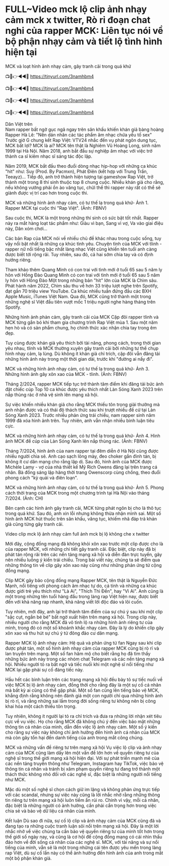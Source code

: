 # FULL~Video mck lộ clip ảnh nhạy cảm mck x twitter, Rò rỉ đoạn chat nghi của rapper MCK: Liên tục nói về bộ phận nhạy cảm và tiết lộ tình hình hiện tại


MCK và loạt hình ảnh nhạy cảm, gây tranh cãi trong quá khứ
  
📺📱👉◄◄🔴 https://tinyurl.com/3namhbm4

📺📱👉◄◄🔴 https://tinyurl.com/3namhbm4

📺📱👉◄◄🔴 https://tinyurl.com/3namhbm4

📺📱👉◄◄🔴 https://tinyurl.com/3namhbm4

Dân Việt trên  
Nam rapper bất ngờ gục ngã ngay trên sân khấu khiến khán giả bàng hoàng
Rapper Hà Lê: "Nên dán nhãn các tác phẩm âm nhạc chứa yếu tố sex"
Trước giờ G chung kết Rap Việt: VTV24 nhắc đến vụ phát ngôn dung tục, MCK bất lợi?
MCK là ai?
MCK tên thật là Nghiêm Vũ Hoàng Long, sinh năm 1999 tại Hà Nội. Năm 2018, anh bắt đầu sự nghiệp âm nhạc với việc trở thành ca sĩ kiêm nhạc sĩ sáng tác độc lập. 

Năm 2019, MCK bắt đầu theo đuổi dòng nhạc hip-hop với những ca khúc "hit" như: Suy (Prod. By Pacmxn), Phát Điên (kết hợp với Trung Trần, Teeayz)... Tiếp đó, anh trở thành hiện tượng tại gameshow Rap Việt, trở thành một trong 8 thí sinh thuộc top 8 chung cuộc. Nhiều khán giả cho rằng, nếu không vướng phải ồn ào văng tục, chửi thề thì rapper này rất có thể sẽ giành được vị trí cao hơn trong cuộc thi.

MCK và những hình ảnh nhạy cảm, có tư thế lạ trong quá khứ- Ảnh 1.
Rapper MCK tại cuộc thi "Rap Việt". (Ảnh: FBNV)

Sau cuộc thi, MCK là một trong những thí sinh có sức bật tốt nhất. Rapper này ra mắt hàng loạt tác phẩm như: Giàu vì bạn, Sang vì vợ, Va vào giai điệu này, Dân xóm chơi...

Các bản Rap của MCK nói về nhiều chủ đề khác nhau trong cuộc sống, tuy vậy nổi bật nhất là những ca khúc tình yêu. Chuyện tình của MCK với tlinh - rapper nữ nổi tiếng bậc nhất làng nhạc Việt cũng khiến tên tuổi anh càng được biết tới rộng rãi. Tuy nhiên, sau đó, cả hai sớm chia tay và có định hướng riêng. 

Tham khảo thêm
Quang Minh có con trai với tình mới ở tuổi 65 sau 5 năm ly hôn với Hồng Đào
Quang Minh có con trai với tình mới ở tuổi 65 sau 5 năm ly hôn với Hồng Đào
Một trong những bản "hit" lớn của MCK là Chìm sâu. Phát hành năm 2022, Chìm sâu thu về hơn 33 triệu lượt nghe trên Spotify, đạt gần 70 triệu view YouTube. Ca khúc nhiều tuần đứng đầu các BXH Apple Music, iTunes Việt Nam. Qua đó, MCK cũng trở thành một trong những nghệ sĩ Việt đầu tiên vượt mốc 1 triệu người nghe hàng tháng trên Spotify.

Những hình ảnh phản cảm, gây tranh cãi của MCK
Cặp đôi rapper tlinh và MCK từng gắn bó khi tham gia chương trình Rap Việt mùa 1. Sau một năm hẹn hò và có sản phẩm chung, họ chính thức xác nhận chia tay trong êm đẹp.

Tuy cùng được khán giả yêu thích bởi tài năng, phong cách, trong thời gian yêu nhau, tlinh và MCK thường xuyên gây tranh cãi bởi những tư thế chụp hình nhạy cảm, lạ lùng. Dù không ít khán giả chỉ trích, cặp đôi vẫn đăng tải những hình ảnh này trong một thời gian dài, trước khi "đường ai nấy đi". 

MCK và những hình ảnh nhạy cảm, có tư thế lạ trong quá khứ- Ảnh 3.
Những hình ảnh gây xôn xao của MCK - tlinh. (Ảnh: FBNV)

Tháng 2/2024, rapper MCK tiếp tục trở thành tâm điểm khi đăng tải bức ảnh đặt chiếc cúp Top 10 ca khúc được yêu thích nhất Làn Sóng Xanh 2023 trên nắp thùng rác ở nhà vệ sinh lên mạng xã hội.

Sự việc khiến nhiều khán giả cho rằng MCK thiếu tôn trọng giải thưởng mà anh nhận được và có thái độ thách thức sau khi trượt nhiều đề cử tại Làn Sóng Xanh 2023. Trước nhiều phản ứng trái chiều, nam rapper sinh năm 1999 đã xóa hình ảnh trên. Tuy nhiên, anh vẫn nhận nhiều bình luận tiêu cực.

MCK và những hình ảnh nhạy cảm, có tư thế lạ trong quá khứ- Ảnh 4.
Hình ảnh MCK để cúp của Làn Sóng Xanh lên nắp thùng rác. (Ảnh: FBNV)

Tháng 7/2024, hình ảnh của nam rapper tại đêm diễn ở Hà Nội cũng được nhiều người chia sẻ. Anh cạo sạch lông mày, đeo choker gắn đinh tán, bị không ít cư dân mạng cho rằng lập dị. Sau đó, hình ảnh của MCK được Michèle Lamy - vợ của nhà thiết kế Mỹ Rich Owens đăng lại trên trang cá nhân. Bà đồng sáng lập hãng thời trang Owenscorp cùng chồng, theo đuổi phong cách "kỳ quái và điên loạn".

MCK và những hình ảnh nhạy cảm, có tư thế lạ trong quá khứ- Ảnh 5.
Phong cách thời trang của MCK trong một chương trình tại Hà Nội vào tháng 7/2024. (Ảnh: CH)

Bên cạnh các hình ảnh gây tranh cãi, MCK từng phát ngôn bị cho là thô tục trong quá khứ. Sau đó, anh xin lỗi nhưng không thừa nhận mình sai. Một số hình ảnh MCK hút thuốc trên sân khấu, văng tục, khiếm nhã đáp trả khán giả cũng từng gây tranh cãi. 

Video clip mck lộ ảnh nhạy cảm full ảnh mck bị lộ không che x twitter

Mới đây, cộng đồng mạng đã không khỏi xôn xao trước một clip được cho là của rapper MCK, với những chi tiết gây tranh cãi. Đặc biệt, clip này đã bị phát tán rộng rãi trên các nền tảng mạng xã hội và diễn đàn trực tuyến, gây nên nhiều luồng ý kiến trái chiều. Trong bài viết này, chúng ta sẽ điểm qua những thông tin về clip gây xôn xao này cũng như những phản ứng từ cộng đồng mạng.

Clip MCK gây bão cộng đồng mạng Rapper MCK, tên thật là Nguyễn Đức Mạnh, nổi tiếng với phong cách âm nhạc tự do, cá tính và những ca khúc được giới trẻ yêu thích như "Là Ai", "Thích Thì Đến", hay "Vì Ai". Anh cũng là một trong những tên tuổi hàng đầu trong làng rap Việt hiện nay, được biết đến với khả năng rap nhanh, khả năng viết lời độc đáo và lôi cuốn.

Tuy nhiên, mới đây, anh lại trở thành tâm điểm của sự chú ý sau khi một clip "sặc cụt, ngắn bé bé" bất ngờ xuất hiện trên mạng xã hội. Trong clip này, nhiều người cho rằng MCK đã vô tình lộ ra những hình ảnh riêng tư của mình, trong đó có một số khoảnh khắc nhạy cảm. Đây là lý do khiến clip gây xôn xao và thu hút sự chú ý từ đông đảo cư dân mạng.

Rapper MCK lộ ảnh nhạy cảm: Hệ quả và phản ứng từ fan Ngay sau khi clip được phát tán, một số hình ảnh nhạy cảm của rapper MCK cũng bị rò rỉ và lan truyền trên mạng. Một số fan hâm mộ cho biết rằng họ đã tìm thấy những bức ảnh này trong các nhóm chat Telegram và các nền tảng mạng xã hội. Nhiều người tỏ ra bất ngờ và tiếc nuối khi một nghệ sĩ nổi tiếng như MCK lại gặp phải sự cố đáng tiếc này.

Hầu hết các bình luận trên các trang mạng xã hội đều bày tỏ sự tiếc nuối về việc MCK bị lộ ảnh nhạy cảm, đồng thời cho rằng đây là một sự cố cá nhân mà bất kỳ ai cũng có thể gặp phải. Một số fan cũng lên tiếng bảo vệ MCK, khẳng định rằng không nên đánh giá một con người chỉ qua những hình ảnh bị rò rỉ, và rằng những sai lầm trong đời sống riêng tư không nên bị công khai hóa một cách thiếu tôn trọng.

Tuy nhiên, không ít người lại tỏ ra chỉ trích và đưa ra những lời nhận xét tiêu cực về vụ việc. Họ cho rằng MCK đã không chú ý đến việc bảo mật những thông tin cá nhân của mình, dẫn đến việc lộ ảnh nhạy cảm. Một số ý kiến cho rằng sự việc này không chỉ ảnh hưởng đến hình ảnh cá nhân của MCK mà còn gây tổn hại đến danh tiếng của anh trong mắt công chúng.

MCK và những vấn đề riêng tư trên mạng xã hội Vụ việc lộ clip và ảnh nhạy cảm của MCK cũng làm dấy lên một vấn đề lớn hơn về quyền riêng tư của nghệ sĩ trong thế giới mạng xã hội hiện đại. Với sự phát triển mạnh mẽ của các nền tảng truyền thông như Telegram, Instagram hay TikTok, việc bảo vệ thông tin cá nhân và tránh bị xâm phạm quyền riêng tư đang trở thành một thách thức không nhỏ đối với các nghệ sĩ, đặc biệt là những người nổi tiếng như MCK.

Mặc dù một số nghệ sĩ chọn cách giữ im lặng và không phản ứng trực tiếp với các scandal, nhưng sự việc này cũng là lời nhắc nhở rằng những thông tin riêng tư trên mạng xã hội luôn tiềm ẩn rủi ro. Chính vì vậy, mỗi cá nhân, đặc biệt là những người có ảnh hưởng, cần phải cẩn trọng hơn trong việc chia sẻ và bảo vệ dữ liệu cá nhân của mình.

Kết luận Dù sao đi nữa, sự cố lộ clip và ảnh nhạy cảm của MCK cũng đã và đang tạo ra những cuộc tranh luận sôi nổi trên mạng xã hội. Đây là một lời nhắc nhở về việc chúng ta cần bảo vệ quyền riêng tư của mình tốt hơn trong thế giới số ngày nay, và cũng là cơ hội để cộng đồng mạng có cái nhìn thấu đáo hơn về đời sống cá nhân của các nghệ sĩ. MCK, với tài năng và sự nổi tiếng của mình, vẫn sẽ là một trong những cái tên được yêu mến trong làng rap Việt, dù sự cố lần này có thể ảnh hưởng đến hình ảnh của anh trong mắt một bộ phận khán giả.
